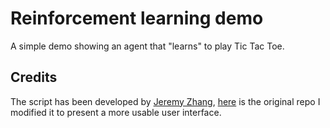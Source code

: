 # Reinforcement learning demo
A simple demo showing an agent that "learns" to play Tic Tac Toe.

## Credits
The script has been developed by [Jeremy Zhang](https://github.com/MJeremy2017), 
[here](https://github.com/MJeremy2017/Reinforcement-Learning-Implementation/tree/master/TicTacToe) is the original repo
 I modified it to present a more usable user interface.
